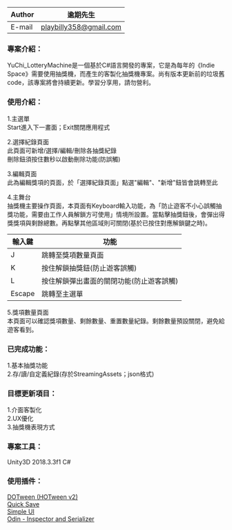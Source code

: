 |Author|逾期先生|
|---|---
|E-mail|playbilly358@gmail.com

### 專案介紹：  
YuChi_LotteryMachine是一個基於C#語言開發的專案，它是為每年的《Indie Space》需要使用抽獎機，而產生的客製化抽獎機專案。尚有版本更新前的垃圾舊code，該專案將會持續更新。學習分享用，請勿營利。

### 使用介紹：  
1.主選單  
Start進入下一畫面；Exit關閉應用程式  

2.選擇紀錄頁面  
此頁面可新增/選擇/編輯/刪除各抽獎紀錄  
刪除鈕須按住數秒以啟動刪除功能(防誤觸)  

3.編輯頁面  
此為編輯獎項的頁面，於「選擇紀錄頁面」點選"編輯"、"新增"鈕皆會跳轉至此  

4.主舞台  
抽獎機主要操作頁面，本頁面有Keyboard輸入功能，為「防止遊客不小心誤觸抽獎功能，需要由工作人員解鎖方可使用」情境所設置。當點擊抽獎鈕後，會彈出得獎獎項與剩餘總數。再點擊其他區域則可關閉(基於已按住對應解鎖鍵之時)。

|輸入鍵|功能|
|---|---
|J|跳轉至獎項數量頁面
|K|按住解鎖抽獎鈕(防止遊客誤觸)
|L|按住解鎖彈出畫面的關閉功能(防止遊客誤觸)
|Escape|跳轉至主選單

5.獎項數量頁面  
本頁面可以確認獎項數量、剩餘數量、重置數量紀錄。剩餘數量預設關閉，避免給遊客看到。

### 已完成功能：  
1.基本抽獎功能  
2.存/讀/自定義紀錄(存於StreamingAssets；json格式)  

### 目標更新項目：  
1.介面客製化  
2.UX優化  
3.抽獎機表現方式  

### 專案工具：  
Unity3D 2018.3.3f1 C#  

### 使用插件：  
[DOTween (HOTween v2)](https://assetstore.unity.com/packages/tools/animation/dotween-hotween-v2-27676)  
[Quick Save](https://assetstore.unity.com/packages/tools/integration/quick-save-107676)  
[Simple UI](https://assetstore.unity.com/packages/2d/gui/icons/simple-ui-103969)  
[Odin - Inspector and Serializer](https://assetstore.unity.com/packages/tools/utilities/odin-inspector-and-serializer-89041)
